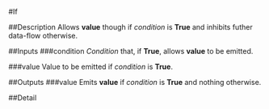 #If

##Description
Allows **value** though if _condition_ is **True** and inhibits futher data-flow otherwise.

##Inputs
###condition
_Condition_ that, if **True**, allows **value** to be emitted.

###value
Value to be emitted if _condition_ is **True**.

##Outputs
###value
Emits **value** if _condition_ is **True** and nothing otherwise.

##Detail


